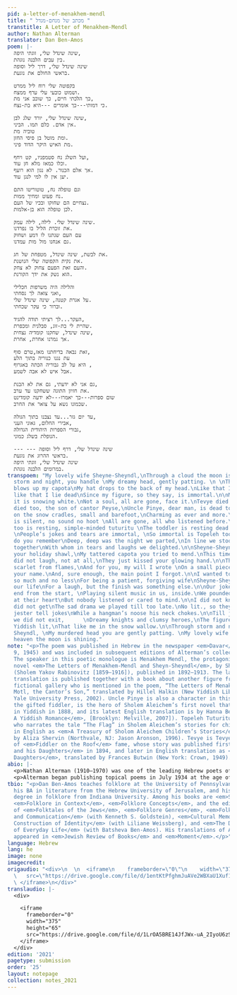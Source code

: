 ```yaml
---
pid: a-letter-of-menakhem-mendl
title: " מכתב של מנחם-מנדל "
transtitle: A Letter of Menakhem-Mendl
author: Nathan Alterman
translator: Dan Ben-Amos
poem: |-
  שינה שינדל שלי, זוגתי היפה,
  בין עבים הלבנה נוגהת.
  שינה שינדל שלי, דרך ליל וסופה
  בראשי החולם את נוגעת.

  בקפוטה שלי רוח ליל ממרט
  ושמוט כובעי עלי ערף ממצח.
  כך הלכתי חיים, כך שוכב אני מת,
  כי דמותי---כך אומרים ---היא בת-נצח.

  שינה שינדל שלי, יורד שלג לבן,
  אין אדם. כלם תמו. הביני.
  טוביה מת
  ומת מוטל בן פיסי החזן.
  מת האיש היקר הדוד פיני.

  ועל השלג נח סטמפניו, קט ויחף,
  וכלו כמאז מלא חן עוד.
  אך אלם הכנור. לא נגון הוא רועף.
  יען אין לו למי לנגן עוד.

  וגם טופלה נח, טוטוריטו התם
  נח פעוט ומחיך ממות.
  נצחיים הם שחוקו ובכיו של העם.
  לכן טופלה הוא בן-אלמות.

  שינה שינדל שלי. לילה, לילה עמק.
  את זוכרת הליל בו נפרדנו.
  עם העם שנתנו לו דמע ושחוק
  גם אנחנו מול מות עמדנו.

  את לבשת, שינה שינדל, מטפחת של חג.
  את נקית הקפוטה שלי הנושנת.
  והעם זאת הפעם צחוק לא צחק.
  הוא נשק את ידך הקורנת.

  והלילה היה משרפות חכלילי
  ואני צואה לך נסחתי,
  על אגרת קטנה, שינה שינדל שלי.
  וברור כי עקר שכחתי.

  העקר...לך רציתי תודה להגיד,
  שהיית לי בת-זוג, סבלנית ומכפרת.
  שינה שינדל, שחקנו קומדיה נצחית,
  אך גמרנו אחרת, אחרת.

  זאת נבאה בדיחתנו מאז,טרם סוף,
  עת נגנו כנוריה בתוך הלע
  היא על לב גבוריה הכתה באגרוף ,
  אבל איש לא אבה לשמע.

  גם אני לא ידעתי, גם את לא הבנת,
  את חזיון התוגה ששחקנו עד ערב.
  שום ספרות---כך יאמרו---לא ידעה קומדינט
  שכמונו נשא על צואר את החרב.

  עד יום גזר...עד נצבנו בתוך הגולה,
  אבירי החלום, גאוני העני,
  גבורי הספרות היהודית הגדולה,
  הנופלת בשלג כמוני.

  --- --- שינה שינדל שלי, דרף ליל וסופה
  בראשי ההרוג את נוגעת.
  שינה שינדל שלי, זוגתי היפה
  במרומים הלבנה נוגהת.
transpoem: "My lovely wife Sheyne-Sheyndl,\nThrough a cloud the moon is shining.  \nThrough
  storm and night, you handle \nMy dreamy head, gently patting. \n \nThe mighty wind
  blows up my capota\nMy hat drops to the back of my head.\nLike that I walked alive,
  like that I lie dead\nSince my figure, so they say, is immortal.\n\nMy Sheyne-Sheyndl,
  it is snowing white.\nNot a soul, all are gone, face it.\nTevye died \nAnd Motl
  died too, the son of cantor Peyse,\nUncle Pinye, dear man, is dead too. \n\nStempenyu
  on the snow cradles, small and barefoot,\nCharming as ever and more.\nBut his fiddle
  is silent, no sound no hoot \nAll are gone, all who listened before.\n\nTopeleh
  too is resting, simple-minded tuturitu \nThe toddler is resting dead and smiling.
  \nPeople’s jokes and tears are immortal, \nSo immortal is Topeleh too.\n\nMy Sheyne-Sheyndl,
  do you remember\nDeep, deep was the night we parted,\nIn line we stood facing death
  together\nWith whom in tears and laughs we delighted.\n\nSheyne-Sheyndl you wore
  your holiday shawl,\nMy tattered capota you tried to mend.\nThis time our people
  did not laugh, not at all,\nThey just kissed your glowing hand.\n\nThe night turned
  scarlet from flames,\nAnd for you, my will I wrote \nOn a small piece of paper with
  your name.\nAnd, sure enough, the main point I forgot.\n\nI wanted to thank you,
  so much and no less\nFor being a patient, forgiving wife\nSheyne-Sheyndl, we played
  our life\nFor a laugh, but the finish was something else.\n\nOur joke foretold this
  end from the start, \nPlaying silent music in us, inside.\nWe pounded our heroes
  at their heart\nBut nobody listened or cared to mind.\n\nI did not know and you
  did not get\nThe sad drama we played till too late.\nNo lit., so they say, has a
  jester tell jokes\nWhile a hangman’s noose his neck chokes.\n\nTill judgement day
  we did not exit,      \nDreamy knights and clumsy heroes,\nThe figures of the great
  Yiddish lit,\nThat like me in the snow wallow.\n\nThrough storm and night, Sheyne
  Sheyndl, \nMy murdered head you are gently patting. \nMy lovely wife Sheyne-Sheyndl,\nIn
  heaven the moon is shining."
note: "<p>The poem was published in Hebrew in the newspaper <em>Davar</em> (March
  9, 1945) and was included in subsequent editions of Alterman’s collected poems.
  The speaker in this poetic monologue is Menakhem Mendl, the protagonist of the epistolary
  novel <em>The Letters of Menakhem-Mendl and Sheyn-Sheyndl</em>, by Sholem Aleichem
  (Sholem Yakov Rabinovitz [1859–1916]), published in 1892–1913. The latest English
  translation is published together with a book about another figure from Sholem Aleichem’s
  fictional gallery who is mentioned in the poem, “The Letters of Menakhen-Mendl and
  Motl, the Cantor’s Son,” translated by Hillel Halkin (New Yiddish Library. New Haven:
  Yale University Press, 2002). Uncle Pinye is also a character in this book. Stempenyu,
  the gifted fiddler, is the hero of Sholem Aleichem’s first novel that was published
  in Yiddish in 1888, and its latest English translation is by Hanna Berman (<em>Stempenyu:
  A Yiddish Romance</em>, [Brooklyn: Melville, 2007]). Topeleh Tuturitu is the child
  who narrates the tale “The Flag” in Sholem Aleichem’s stories for children, published
  in English as <em>A Treasury of Sholom Aleichem Children’s Stories</em>, translated
  by Aliza Shervin (Northvale, NJ: Jason Aronson, 1996). Tevye is Tevye the Dairyman
  of <em>Fiddler on the Roof</em> fame, whose story was published first as <em>Tevye
  and his Daughters</em> in 1894, and later in English translation as <em>Tevye’s
  Daughters</em>, translated by Frances Butwin (New York: Crown, 1949).</p>"
abio: |-
  <p>Nathan Alterman (1910–1970) was one of the leading Hebrew poets of the twentieth century. He was awarded major literary prizes in Israel: in 1946 and 1967 he received the Tchernichovsky Prize for translating classical French plays into Hebrew, in 1947 the Ruppin Literary Prize for his second book of poems, in 1957 the Bialik Prize for Literature, and in 1968 the highest Israeli prize for literature, the Israel Prize. He became a cultural literary monument, and in 2011 the State of Israel printed his portrait on its currency.</p>
  <p>Alterman began publishing topical poems in July 1934 at the age of twenty-four in <em>Davar</em> and, later, in the leading newspaper <em>Ha-Aretz</em>. During eight years with <em>Ha-Aretz</em>, he wrote about three hundred poems. In 1942, he returned to <em>Davar</em>, where he continued to publish his topical poetry. Until 1965, Alterman’s work at <em>Davar</em> was commentary in prose. In addition to his topical poetry, he published several volumes of lyrical poems, wrote poems for the theater (many of them became popular songs), translated classical plays, and wrote four plays, which were produced in Israel.</p>
tbio: "<p>Dan Ben-Amos teaches folklore at the University of Pennsylvania. He earned
  his BA in literature from the Hebrew University of Jerusalem, and his doctorate
  degree in folklore from Indiana University. Among his books are <em>Sweet Words</em>,
  <em>Folklore in Context</em>, <em>Folklore Concepts</em>, and the edited volumes
  of <em>Folktales of the Jews</em>, <em>Folklore Genres</em>, <em>Folklore: Performance
  and Communication</em> (with Kenneth S. Goldstein), <em>Cultural Memory and the
  Construction of Identity</em> (with Liliane Weissberg), and <em>The Diary: The Epic
  of Everyday Life</em> (with Batsheva Ben-Amos). His translations of Alterman’s poems
  appeared in <em>Jewish Review of Books</em> and <em>Moment</em>.</p>"
language: Hebrew
lang: he
image: none
imagecredit: 
origaudio: "<div>\n  \n  <iframe\n    frameborder=\"0\"\n    width=\"375\"\n    height=\"65\"\n
  \   src=\"https://drive.google.com/file/d/1entKtPfghmJuAVe2WBXaU1Xuf17wh4x1/preview\">\n
  \ </iframe>\n</div>"
translaudio: |-
  <div>

    <iframe
      frameborder="0"
      width="375"
      height="65"
      src="https://drive.google.com/file/d/1LrOA5BRE14JfJWx-uA_2IyoU6zSdSOhI/preview">
    </iframe>
  </div>
edition: '2021'
pagetype: submission
order: '25'
layout: notepage
collection: notes_2021
---
```

